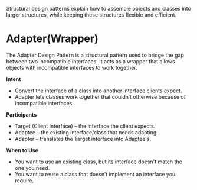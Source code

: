 Structural design patterns explain how to assemble objects and classes into larger structures, while keeping these structures flexible and efficient.

# Adapter(Wrapper)
The Adapter Design Pattern is a structural pattern used to bridge the gap between two incompatible interfaces. It acts as a wrapper that allows objects with incompatible interfaces to work together.

**Intent**
- Convert the interface of a class into another interface clients expect.
- Adapter lets classes work together that couldn’t otherwise because of incompatible interfaces.

**Participants**
- Target (Client Interface) – the interface the client expects.
- Adaptee – the existing interface/class that needs adapting.
- Adapter – translates the Target interface into Adaptee's.

**When to Use**
- You want to use an existing class, but its interface doesn't match the one you need.
- You want to reuse a class that doesn’t implement an interface you require.

